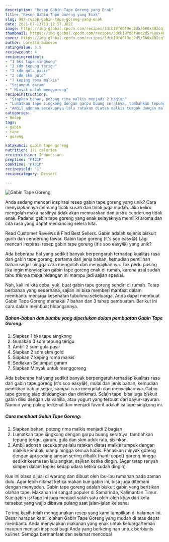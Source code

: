```yaml
---
description: "Resep Gabin Tape Goreng yang Enak"
title: "Resep Gabin Tape Goreng yang Enak"
slug: 987-resep-gabin-tape-goreng-yang-enak
date: 2021-07-13T13:12:57.382Z
image: https://img-global.cpcdn.com/recipes/3dcb19fd6f9ec2d5/680x482cq70/gabin-tape-goreng-foto-resep-utama.jpg
thumbnail: https://img-global.cpcdn.com/recipes/3dcb19fd6f9ec2d5/680x482cq70/gabin-tape-goreng-foto-resep-utama.jpg
cover: https://img-global.cpcdn.com/recipes/3dcb19fd6f9ec2d5/680x482cq70/gabin-tape-goreng-foto-resep-utama.jpg
author: Loretta Swanson
ratingvalue: 3.5
reviewcount: 4
recipeingredient:
- "1 bks tape singkong"
- "3 sdm tepung terigu"
- "2 sdm gula pasir"
- "2 sdm skm gold"
- "7 keping roma malkis"
- "Sejumput garam"
- " Minyak untuk menggoreng"
recipeinstructions:
- "Siapkan bahan, potong rima malkis menjadi 2 bagian"
- "Lumatkan tape singkong dengan garpu buang seratnya, tambahkan tepung terigu, garam, gula dan skm aduk rata, sisihkan."
- "Ambil adonan secukupnya lalu ratakan diatas malkis tumpuk dengan malkis kembali, ulangi hingga semua habis. Panaskan minyak goreng dengan api sedang jangan sering dibalik (nanti copot) goreng hingga sedikit keemasan lalu angkat, sajikan ketika dingin. (Agar tetap renyah simpen dalam toples kedap udara ketika sudah dingin)"
categories:
- Resep
tags:
- gabin
- tape
- goreng

katakunci: gabin tape goreng 
nutrition: 171 calories
recipecuisine: Indonesian
preptime: "PT21M"
cooktime: "PT31M"
recipeyield: "1"
recipecategory: Dessert

---
```



![Gabin Tape Goreng](https://img-global.cpcdn.com/recipes/3dcb19fd6f9ec2d5/680x482cq70/gabin-tape-goreng-foto-resep-utama.jpg)

Anda sedang mencari inspirasi resep gabin tape goreng yang unik? Cara menyiapkannya memang tidak susah dan tidak juga mudah. Jika keliru mengolah maka hasilnya tidak akan memuaskan dan justru cenderung tidak enak. Padahal gabin tape goreng yang enak selayaknya memiliki aroma dan cita rasa yang dapat memancing selera kita.

Read Customer Reviews &amp; Find Best Sellers. Gabin adalah sejenis biskuit gurih dan cenderung tawar. Gabin tape goreng (it&#39;s soo easy😁) Lagi mencari inspirasi resep gabin tape goreng (it&#39;s soo easy😁) yang unik?

Ada beberapa hal yang sedikit banyak berpengaruh terhadap kualitas rasa dari gabin tape goreng, pertama dari jenis bahan, kemudian pemilihan bahan segar hingga cara mengolah dan menyajikannya. Tak perlu pusing jika ingin menyiapkan gabin tape goreng enak di rumah, karena asal sudah tahu triknya maka hidangan ini mampu jadi sajian spesial.


Nah, kali ini kita coba, yuk, buat gabin tape goreng sendiri di rumah. Tetap berbahan yang sederhana, sajian ini bisa memberi manfaat dalam membantu menjaga kesehatan tubuhmu sekeluarga. Anda dapat membuat Gabin Tape Goreng memakai 7 bahan dan 3 tahap pembuatan. Berikut ini cara dalam membuat hidangannya.

<!--inarticleads1-->

##### Bahan-bahan dan bumbu yang diperlukan dalam pembuatan Gabin Tape Goreng:

1. Siapkan 1 bks tape singkong
1. Gunakan 3 sdm tepung terigu
1. Ambil 2 sdm gula pasir
1. Siapkan 2 sdm skm gold
1. Siapkan 7 keping roma malkis
1. Sediakan Sejumput garam
1. Siapkan  Minyak untuk menggoreng


Ada beberapa hal yang sedikit banyak berpengaruh terhadap kualitas rasa dari gabin tape goreng (it&#39;s soo easy😁), mulai dari jenis bahan, kemudian pemilihan bahan segar, sampai cara mengolah dan menyajikannya. Gabin tape goreng siap dihidangkan dan dinikmati. Selain tape, bisa juga biskuit gabin diisi dengan vla vanilla, atau yogurt yang terbuat dari sayur-sayuran. Namun yang paling terkenal dan menjadi favorit adalah isi tape singkong ini. 

<!--inarticleads2-->

##### Cara membuat Gabin Tape Goreng:

1. Siapkan bahan, potong rima malkis menjadi 2 bagian
1. Lumatkan tape singkong dengan garpu buang seratnya, tambahkan tepung terigu, garam, gula dan skm aduk rata, sisihkan.
1. Ambil adonan secukupnya lalu ratakan diatas malkis tumpuk dengan malkis kembali, ulangi hingga semua habis. Panaskan minyak goreng dengan api sedang jangan sering dibalik (nanti copot) goreng hingga sedikit keemasan lalu angkat, sajikan ketika dingin. (Agar tetap renyah simpen dalam toples kedap udara ketika sudah dingin)


Kue ini biasa dijual di warung dan dibuat oleh ibu-ibu rumahan pada zaman dulu. Agar lebih nikmat ketika makan kue gabin ini, bisa juga ditemani dengan menyeduh. Gabin tape goreng adalah biskuit gabin yang berisikan olahan tape. Makanan ini sangat populer di Samarinda, Kalimantan Timur. Kue gabin isi tape ini juga menjadi salah satu oleh-oleh khas dari kota tersebut yang wajib dibawa pulang saat jalan-jalan ke sana. 

Terima kasih telah menggunakan resep yang kami tampilkan di halaman ini. Besar harapan kami, olahan Gabin Tape Goreng yang mudah di atas dapat membantu Anda menyiapkan makanan yang enak untuk keluarga/teman maupun menjadi inspirasi bagi Anda yang berkeinginan untuk berbisnis kuliner. Semoga bermanfaat dan selamat mencoba!
